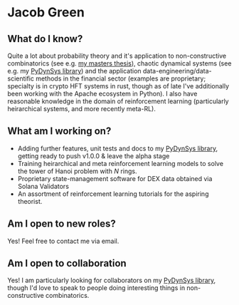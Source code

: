 # Jacob Green 

## What do I know? 

Quite a lot about probability theory and it's application to non-constructive combinatorics (see e.g. [my masters thesis](https://jg1011.github.io/)), chaotic dynamical systems (see e.g. my [PyDynSys library](https://github.com/jg1011/PyDynSys)) and the application data-engineering/data-scientific methods in the financial sector (examples are proprietary; specialty is in crypto HFT systems in rust, though as of late I've additionally been working with the Apache ecosystem in Python). I also have reasonable knowledge in the domain of reinforcement learning (particularly heirarchical systems, and more recently meta-RL). 

## What am I working on? 

- Adding further features, unit tests and docs to my [PyDynSys library](https://github.com/jg1011/PyDynSys), getting ready to push v1.0.0 & leave the alpha stage
- Training heirarchical and meta reinforcement learning models to solve the tower of Hanoi problem with $N$ rings.
- Proprietary state-management software for DEX data obtained via Solana Validators
- An assortment of reinforcement learning tutorials for the aspiring theorist. 

## Am I open to new roles? 

Yes! Feel free to contact me via email. 

## Am I open to collaboration 

Yes! I am particularly looking for collaborators on my [PyDynSys library](https://github.com/jg1011/PyDynSys), though I'd love to speak to people doing interesting things in non-constructive combinatorics.
